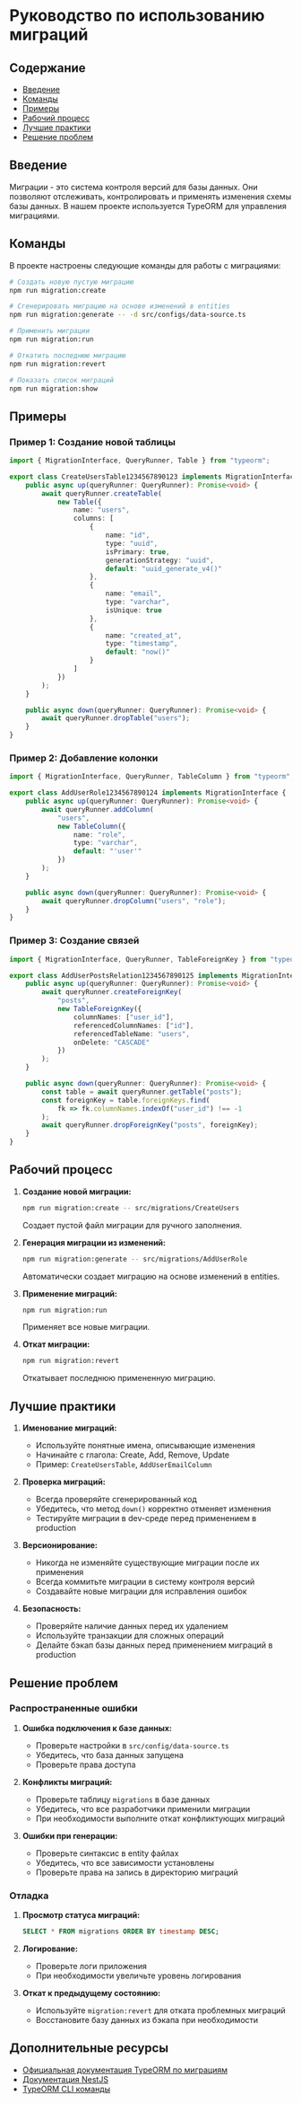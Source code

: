# Руководство по использованию миграций

## Содержание
- [Введение](#введение)
- [Команды](#команды)
- [Примеры](#примеры)
- [Рабочий процесс](#рабочий-процесс)
- [Лучшие практики](#лучшие-практики)
- [Решение проблем](#решение-проблем)

## Введение

Миграции - это система контроля версий для базы данных. Они позволяют отслеживать, контролировать и применять изменения схемы базы данных. В нашем проекте используется TypeORM для управления миграциями.

## Команды

В проекте настроены следующие команды для работы с миграциями:

```bash
# Создать новую пустую миграцию
npm run migration:create

# Сгенерировать миграцию на основе изменений в entities
npm run migration:generate -- -d src/configs/data-source.ts

# Применить миграции
npm run migration:run

# Откатить последнюю миграцию
npm run migration:revert

# Показать список миграций
npm run migration:show
```

## Примеры

### Пример 1: Создание новой таблицы

```typescript
import { MigrationInterface, QueryRunner, Table } from "typeorm";

export class CreateUsersTable1234567890123 implements MigrationInterface {
    public async up(queryRunner: QueryRunner): Promise<void> {
        await queryRunner.createTable(
            new Table({
                name: "users",
                columns: [
                    {
                        name: "id",
                        type: "uuid",
                        isPrimary: true,
                        generationStrategy: "uuid",
                        default: "uuid_generate_v4()"
                    },
                    {
                        name: "email",
                        type: "varchar",
                        isUnique: true
                    },
                    {
                        name: "created_at",
                        type: "timestamp",
                        default: "now()"
                    }
                ]
            })
        );
    }

    public async down(queryRunner: QueryRunner): Promise<void> {
        await queryRunner.dropTable("users");
    }
}
```

### Пример 2: Добавление колонки

```typescript
import { MigrationInterface, QueryRunner, TableColumn } from "typeorm";

export class AddUserRole1234567890124 implements MigrationInterface {
    public async up(queryRunner: QueryRunner): Promise<void> {
        await queryRunner.addColumn(
            "users",
            new TableColumn({
                name: "role",
                type: "varchar",
                default: "'user'"
            })
        );
    }

    public async down(queryRunner: QueryRunner): Promise<void> {
        await queryRunner.dropColumn("users", "role");
    }
}
```

### Пример 3: Создание связей

```typescript
import { MigrationInterface, QueryRunner, TableForeignKey } from "typeorm";

export class AddUserPostsRelation1234567890125 implements MigrationInterface {
    public async up(queryRunner: QueryRunner): Promise<void> {
        await queryRunner.createForeignKey(
            "posts",
            new TableForeignKey({
                columnNames: ["user_id"],
                referencedColumnNames: ["id"],
                referencedTableName: "users",
                onDelete: "CASCADE"
            })
        );
    }

    public async down(queryRunner: QueryRunner): Promise<void> {
        const table = await queryRunner.getTable("posts");
        const foreignKey = table.foreignKeys.find(
            fk => fk.columnNames.indexOf("user_id") !== -1
        );
        await queryRunner.dropForeignKey("posts", foreignKey);
    }
}
```

## Рабочий процесс

1. **Создание новой миграции:**
   ```bash
   npm run migration:create -- src/migrations/CreateUsers
   ```
   Создает пустой файл миграции для ручного заполнения.

2. **Генерация миграции из изменений:**
   ```bash
   npm run migration:generate -- src/migrations/AddUserRole
   ```
   Автоматически создает миграцию на основе изменений в entities.

3. **Применение миграций:**
   ```bash
   npm run migration:run
   ```
   Применяет все новые миграции.

4. **Откат миграции:**
   ```bash
   npm run migration:revert
   ```
   Откатывает последнюю примененную миграцию.

## Лучшие практики

1. **Именование миграций:**
   - Используйте понятные имена, описывающие изменения
   - Начинайте с глагола: Create, Add, Remove, Update
   - Пример: `CreateUsersTable`, `AddUserEmailColumn`

2. **Проверка миграций:**
   - Всегда проверяйте сгенерированный код
   - Убедитесь, что метод `down()` корректно отменяет изменения
   - Тестируйте миграции в dev-среде перед применением в production

3. **Версионирование:**
   - Никогда не изменяйте существующие миграции после их применения
   - Всегда коммитьте миграции в систему контроля версий
   - Создавайте новые миграции для исправления ошибок

4. **Безопасность:**
   - Проверяйте наличие данных перед их удалением
   - Используйте транзакции для сложных операций
   - Делайте бэкап базы данных перед применением миграций в production

## Решение проблем

### Распространенные ошибки

1. **Ошибка подключения к базе данных:**
   - Проверьте настройки в `src/config/data-source.ts`
   - Убедитесь, что база данных запущена
   - Проверьте права доступа

2. **Конфликты миграций:**
   - Проверьте таблицу `migrations` в базе данных
   - Убедитесь, что все разработчики применили миграции
   - При необходимости выполните откат конфликтующих миграций

3. **Ошибки при генерации:**
   - Проверьте синтаксис в entity файлах
   - Убедитесь, что все зависимости установлены
   - Проверьте права на запись в директорию миграций

### Отладка

1. **Просмотр статуса миграций:**
   ```sql
   SELECT * FROM migrations ORDER BY timestamp DESC;
   ```

2. **Логирование:**
   - Проверьте логи приложения
   - При необходимости увеличьте уровень логирования

3. **Откат к предыдущему состоянию:**
   - Используйте `migration:revert` для отката проблемных миграций
   - Восстановите базу данных из бэкапа при необходимости

## Дополнительные ресурсы

- [Официальная документация TypeORM по миграциям](https://typeorm.io/#/migrations)
- [Документация NestJS](https://docs.nestjs.com/techniques/database)
- [TypeORM CLI команды](https://typeorm.io/#/using-cli) 